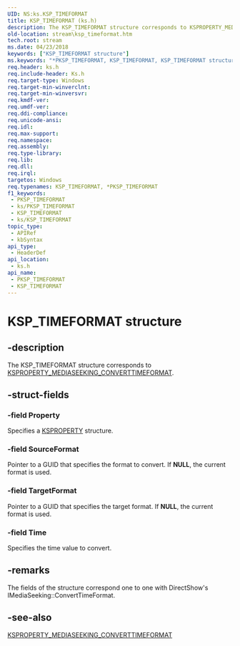 ```yaml
---
UID: NS:ks.KSP_TIMEFORMAT
title: KSP_TIMEFORMAT (ks.h)
description: The KSP_TIMEFORMAT structure corresponds to KSPROPERTY_MEDIASEEKING_CONVERTTIMEFORMAT.
old-location: stream\ksp_timeformat.htm
tech.root: stream
ms.date: 04/23/2018
keywords: ["KSP_TIMEFORMAT structure"]
ms.keywords: "*PKSP_TIMEFORMAT, KSP_TIMEFORMAT, KSP_TIMEFORMAT structure [Streaming Media Devices], PKSP_TIMEFORMAT, PKSP_TIMEFORMAT structure pointer [Streaming Media Devices], ks-struct_086a975b-f249-44e9-b1fa-4a945509722e.xml, ks/KSP_TIMEFORMAT, ks/PKSP_TIMEFORMAT, stream.ksp_timeformat"
req.header: ks.h
req.include-header: Ks.h
req.target-type: Windows
req.target-min-winverclnt: 
req.target-min-winversvr: 
req.kmdf-ver: 
req.umdf-ver: 
req.ddi-compliance: 
req.unicode-ansi: 
req.idl: 
req.max-support: 
req.namespace: 
req.assembly: 
req.type-library: 
req.lib: 
req.dll: 
req.irql: 
targetos: Windows
req.typenames: KSP_TIMEFORMAT, *PKSP_TIMEFORMAT
f1_keywords:
 - PKSP_TIMEFORMAT
 - ks/PKSP_TIMEFORMAT
 - KSP_TIMEFORMAT
 - ks/KSP_TIMEFORMAT
topic_type:
 - APIRef
 - kbSyntax
api_type:
 - HeaderDef
api_location:
 - ks.h
api_name:
 - PKSP_TIMEFORMAT
 - KSP_TIMEFORMAT
---
```


# KSP_TIMEFORMAT structure


## -description

The KSP_TIMEFORMAT structure corresponds to <a href="/windows-hardware/drivers/stream/ksproperty-mediaseeking-converttimeformat">KSPROPERTY_MEDIASEEKING_CONVERTTIMEFORMAT</a>.

## -struct-fields

### -field Property

Specifies a <a href="/windows-hardware/drivers/stream/ksproperty-structure">KSPROPERTY</a> structure.

### -field SourceFormat

Pointer to a GUID that specifies the format to convert. If <b>NULL</b>, the current format is used.

### -field TargetFormat

Pointer to a GUID that specifies the target format. If <b>NULL</b>, the current format is used.

### -field Time

Specifies the time value to convert.

## -remarks

The fields of the structure correspond one to one with DirectShow's IMediaSeeking::ConvertTimeFormat.

## -see-also

<a href="/windows-hardware/drivers/stream/ksproperty-mediaseeking-converttimeformat">KSPROPERTY_MEDIASEEKING_CONVERTTIMEFORMAT</a>

